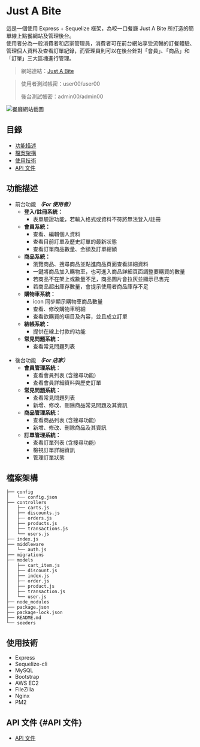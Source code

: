 # Just A Bite

這是一個使用 Express + Sequelize 框架，為咬一口餐廳 Just A Bite 所打造的簡單線上點餐網站及管理後台。<br>
使用者分為一般消費者和店家管理員，消費者可在前台網站享受流暢的訂餐體驗、管理個人資料及查看訂單紀錄，而管理員則可以在後台針對「會員」、「商品」和「訂單」三大區塊進行管理。

> 網站連結：[Just A Bite](123)

> 使用者測試帳密：user00/user00
> 
> 後台測試帳密：admin00/admin00

![餐廳網站截圖](https://i.imgur.com/znJvjej.png "餐廳網站截圖")

## 目錄

- [功能描述](#功能描述)
- [檔案架構](#檔案架構)
- [使用技術](#使用技術)
- [API 文件](#API文件)

## 功能描述

- 前台功能 **_（For 使用者）_**
  - **登入/註冊系統：**
    - 表單驗證功能，若輸入格式或資料不符將無法登入/註冊
      <br>
  - **會員系統：**
    - 查看、編輯個人資料
    - 查看目前訂單及歷史訂單的最新狀態
    - 查看訂單商品數量、金額及訂單總額
      <br>
  - **商品系統：**
    - 瀏覽商品、搜尋商品並點進商品頁面查看詳細資料
    - 一鍵將商品加入購物車，也可進入商品詳細頁面調整要購買的數量
    - 若商品不在架上或數量不足，商品圖片會拉灰並顯示已售完
    - 若商品超出庫存數量，會提示使用者商品庫存不足
      <br>
  - **購物車系統：**
    - icon 同步顯示購物車商品數量
    - 查看、修改購物車明細
    - 查看欲購買的項目及內容，並且成立訂單
      <br>
  - **結帳系統：**
    - 提供在線上付款的功能
      <br>
  - **常見問題系統：**
    - 查看常見問題列表
      <br><br>
- 後台功能 **_（For 店家）_**
  - **會員管理系統：**
    - 查看會員列表 (含搜尋功能)
    - 查看會員詳細資料與歷史訂單
      <br>
  - **常見問題系統：**
    - 查看常見問題列表
    - 新增、修改、刪除商品常見問題及其資訊
      <br>
  - **商品管理系統：**
    - 查看商品列表 (含搜尋功能)
    - 新增、修改、刪除商品及其資訊
      <br>
  - **訂單管理系統：**
    - 查看訂單列表 (含搜尋功能)
    - 檢視訂單詳細資訊
    - 管理訂單狀態
      <br>

## 檔案架構

```
├── config
│   └── config.json
├── controllers
│   ├── carts.js
│   ├── discounts.js
│   ├── orders.js
│   ├── products.js
│   ├── transactions.js
│   └── users.js
├── index.js
├── middleware
│   └── auth.js
├── migrations
├── models
│   ├── cart_item.js
│   ├── discount.js
│   ├── index.js
│   ├── order.js
│   ├── product.js
│   ├── transaction.js
│   └── user.js
├── node_modules
├── package.json
├── package-lock.json
├── README.md
└── seeders
```

## 使用技術

- Express
- Sequelize-cli
- MySQL
- Bootstrap
- AWS EC2
- FileZilla
- Nginx
- PM2

## API 文件 {#API 文件}

- [API 文件](./api_docs.md)
